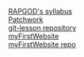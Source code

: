 [RAPGOD's syllabus](https://github.com/green-fox-academy/rapgod-syllabus.gi://github.com/green-fox-academy/rapgod-syllabus.git)<br/>
[Patchwork](Https://github.com/Galicz555/patchwork.git)<br/>
[git-lesson repository](https://github.com/Galicz555/git-lesson-repository.git)<br/>
[myFirstWebsite](https://galicz555.github.io.git)<br/>
[myFirstWebsite repo](https://github.com/Galicz555/Galicz555.github.io.git)
